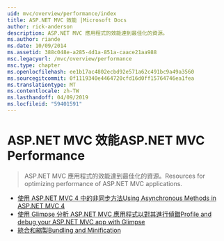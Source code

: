 ```yaml
---
uid: mvc/overview/performance/index
title: ASP.NET MVC 效能 |Microsoft Docs
author: rick-anderson
description: ASP.NET MVC 應用程式的效能達到最佳化的資源。
ms.author: riande
ms.date: 10/09/2014
ms.assetid: 388c048e-a285-4d1a-851a-caace21aa988
msc.legacyurl: /mvc/overview/performance
msc.type: chapter
ms.openlocfilehash: ee1b17ac4802ecbd92e571a62c491bc9a49a3560
ms.sourcegitcommit: 0f1119340e4464720cfd16d0ff15764746ea1fea
ms.translationtype: MT
ms.contentlocale: zh-TW
ms.lasthandoff: 04/09/2019
ms.locfileid: "59401591"
---
```

# <a name="aspnet-mvc-performance"></a><span data-ttu-id="dcdad-103">ASP.NET MVC 效能</span><span class="sxs-lookup"><span data-stu-id="dcdad-103">ASP.NET MVC Performance</span></span>

> <span data-ttu-id="dcdad-104">ASP.NET MVC 應用程式的效能達到最佳化的資源。</span><span class="sxs-lookup"><span data-stu-id="dcdad-104">Resources for optimizing performance of ASP.NET MVC applications.</span></span>


- [<span data-ttu-id="dcdad-105">使用 ASP.NET MVC 4 中的非同步方法</span><span class="sxs-lookup"><span data-stu-id="dcdad-105">Using Asynchronous Methods in ASP.NET MVC 4</span></span>](using-asynchronous-methods-in-aspnet-mvc-4.md)
- [<span data-ttu-id="dcdad-106">使用 Glimpse 分析 ASP.NET MVC 應用程式以對其進行偵錯</span><span class="sxs-lookup"><span data-stu-id="dcdad-106">Profile and debug your ASP.NET MVC app with Glimpse</span></span>](profile-and-debug-your-aspnet-mvc-app-with-glimpse.md)
- [<span data-ttu-id="dcdad-107">統合和縮製</span><span class="sxs-lookup"><span data-stu-id="dcdad-107">Bundling and Minification</span></span>](bundling-and-minification.md)
